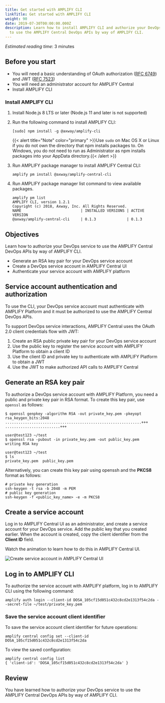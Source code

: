 ```yaml
---
title: Get started with AMPLIFY CLI
linkTitle: Get started with AMPLIFY CLI
weight: 90
date: 2019-07-30T00:00:00.000Z
description: Learn how to install AMPLIFY CLI and authorize your DevOps service
  to use the AMPLIFY Central DevOps APIs by way of AMPLIFY CLI.
---
```

*Estimated reading time*: 3 minutes

## Before you start

* You will need a basic understanding of OAuth authorization ([RFC 6749](https://tools.ietf.org/html/rfc6749)) and JWT ([RFC 7523](https://tools.ietf.org/html/rfc7523))
* You will need an administrator account for AMPLIFY Central
* Install AMPLIFY CLI

### Install AMPLIFY CLI

1. Install Node.js 8 LTS or later (Node.js 11 and later is not supported)
2. Run the following command to install AMPLIFY CLI:

   ```
   [sudo] npm install -g @axway/amplify-cli
   ```

   {{< alert title="Note" color="primary" >}}Use `sudo` on Mac OS X or Linux if you do not own the directory that npm installs packages to. On Windows, you do not need to run as Administrator as npm installs packages into your AppData directory.{{< /alert >}}
3. Run AMPLIFY package manager to install AMPLIFY Central CLI:

   ```
   amplify pm install @axway/amplify-central-cli
   ```
4. Run AMPLIFY package manager list command to view available packages.

   ```
   amplify pm list
   AMPLIFY CLI, version 1.2.1
   Copyright (c) 2018, Axway, Inc. All Rights Reserved.
   NAME                           | INSTALLED VERSIONS | ACTIVE VERSION
   @axway/amplify-central-cli     | 0.1.3              | 0.1.3
   ```

## Objectives

Learn how to authorize your DevOps service to use the AMPLIFY Central DevOps APIs by way of AMPLIFY CLI.

* Generate an RSA key pair for your DevOps service account
* Create a DevOps service account in AMPLIFY Central UI
* Authenticate your service account with AMPLIFY platform

## Service account authentication and authorization

To use the CLI, your DevOps service account must authenticate with AMPLIFY Platform and it must be authorized to use the AMPLIFY Central DevOps APIs.

To support DevOps service interactions, AMPLIFY Central uses the OAuth 2.0 client credentials flow with JWT:

1. Create an RSA public private key pair for your DevOps service account
2. Use the public key to register the service account with AMPLIFY Platform to obtain a client ID
3. Use the client ID and private key to authenticate with AMPLIFY Platform to obtain a JWT
4. Use the JWT to make authorized API calls to AMPLIFY Central

## Generate an RSA key pair

To authorize a DevOps service account with AMPLIFY Platform, you need a public and private key pair in RSA format. To create this key pair, use `openssl` as follows:

```
$ openssl genpkey -algorithm RSA -out private_key.pem -pkeyopt rsa_keygen_bits:2048
..............................................................+++
.........................+++

user@test123 ~/test
$ openssl rsa -pubout -in private_key.pem -out public_key.pem
writing RSA key

user@test123 ~/test
$ ls
private_key.pem  public_key.pem
```

Alternatively, you can create this key pair using openssh and the **PKCS8** format as follows:

```
# private key generation
ssh-keygen -t rsa -b 2048 -m PEM
# public key generation
ssh-keygen -f <public_key_name> -e -m PKCS8
```

## Create a service account

Log in to AMPLIFY Central UI as an administrator, and create a service account for your DevOps service. Add the public key that you created earlier. When the account is created, copy the client identifier from the **Client ID** field.

Watch the animation to learn how to do this in AMPLIFY Central UI.

![Create service account in AMPLIFY Central UI](/Images/central/service_account_animation.gif)

## Log in to AMPLIFY CLI

To authorize the service account with AMPLIFY platform, log in to AMPLIFY CLI using the following command:

```
amplify auth login --client-id DOSA_105cf15d051c432c8cd2e1313f54c2da --secret-file ~/test/private_key.pem
```

### Save the service account client identifier

To save the service account client identifier for future operations:

```
amplify central config set --client-id DOSA_105cf15d051c432c8cd2e1313f54c2da
```

To view the saved configuration:

```
amplify central config list
{ 'client-id': 'DOSA_105cf15d051c432c8cd2e1313f54c2da' }
```

## Review

You have learned how to authorize your DevOps service to use the AMPLIFY Central DevOps APIs by way of AMPLIFY CLI.